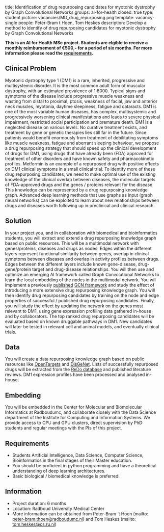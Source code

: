 title: Identification of drug repurposing candidates for myotonic dystrophy by Graph Convolutional Networks
groups: ai-for-health
closed: true
type: student 
picture: vacancies/MD_drug_repurposing.png
template: vacancy-single
people: Peter-Bram t Hoen, Tom Heskes
description: Develop a method to identify of drug repurposing candidates for myotonic dystrophy by Graph Convolutional Networks

**This is an AI for Health MSc project. Students are
elgible to receive a monthly reimbursement of €500,- for
a period of six months. For more information please read the
[requirements](https://www.ai-for-health.nl/requirements/).** 

## Clinical Problem 
Myotonic dystrophy type 1 (DM1) is a rare, inherited, progressive and multisystemic disorder. It is the most common adult form of muscular dystrophy, with an estimated prevalence of 1:8000. Typical signs and symptoms of the disease include progressive muscle weakness and wasting from distal to proximal, ptosis, weakness of facial, jaw and anterior neck muscles, myotonia, daytime sleepiness, fatigue and cataracts. DM1 is one of the most variable human diseases, has complex, multisystemic and progressively worsening clinical manifestations and leads to severe physical impairment, restricted social participation and premature death. DM1 is a neglected disease on various levels. No curative treatment exists, and treatment by gene or genetic therapies lies still far in the future. Since patients would benefit enormously from treatment of debilitating symptoms like muscle weakness, fatigue and aberrant sleeping behaviour, we propose a drug repurposing strategy that should speed up the clinical development of drugs for DM1, using drugs that have already been (FDA) approved for treatment of other disorders and have known safety and pharmacokinetic profiles. Metformin is an example of a repurposed drug with positive effects on DM1 clinical symptoms in a small clinical trial. To identify more of these drug repurposing candidates, we need to make optimal use of the existing knowledge of the clinical overlap between diseases, the molecular targets of FDA-approved drugs and the genes / proteins relevant for the disease. This knowledge can be represented by a drug repurposing knowledge graph. Advanced deep learning methods that use graphs as input (graph neural networks) can be exploited to learn about new relationships between drugs and diseases worth following up in preclinical and clinical research.

## Solution 
In your project you, and in collaboration with biomedical and bioinformatics students, you will extract and extend a drug repurposing knowledge graph based on public resources. This will be a multimodal network with genes/proteins, diseases and drugs as nodes. Edges within the different layers represent functional similarity between genes, overlap in clinical symptoms between diseases and overlap in activity profiles between drugs. Edges between the different layers include known gene-disease, drug-gene/protein target and drug-disease relationships. You will then use and optimize an emerging AI framework called Graph Convolutional Networks to learn the local embedding of the nodes in the multimodal network. You will implement a previously [published](https://arxiv.org/abs/2007.10261) [GCN framework](https://github.com/gnn4dr/DRKG/) and study the effect of introducing a more extensive drug repurposing knowledge graph. You will then identify drug repurposing candidates by training on the node and edge properties of successful / published drug repurposing candidates. Finally, you will study the effect by updating the network on the genes most relevant to DM1, using gene expression profiling data gathered in-house and by collaborators. The top ranked drug repurposing candidates will be evaluated based on known druggable pathways in DM1. New candidates will later be tested in relevant cell and animal models, and eventually clinical trials.

## Data 
You will create a data repurposing knowledge graph based on public resources like [OpenTargets](https://www.opentargets.org) and [DisGeNet](https://www.disgenet.org). Lists of successfully repurposed drugs will be extracted from the [ReDo database](https://www.anticancerfund.org/en/redo-db) and published literature reviews. DM1 expression profiles have been processed and analysed in-house. 

## Embedding 
You will be embedded in the Center for Molecular and Biomolecular Informatics at Radboudumc, and collaborate closely with the Data Science department of the Institute for Computing and Information Systems. We provide access to CPU and GPU clusters, direct supervision by PhD students and regular meetings with the PIs of this project. 

## Requirements 
- Students Artificial Intelligence, Data Science, Computer Science, Bioinformatics in the final stages of their Master education. 
- You should be proficient in python programming and have a theoretical understanding of deep learning architectures. 
- Basic biological / biomedical knowledge is preferred.

## Information 
- Project duration: 6 months 
- Location: Radboud University Medical Center 
- More information can be obtained from Peter-Bram ‘t Hoen (mailto: peter-bram.thoen@radboudumc.nl) and Tom Heskes (mailto: tom.heskes@cs.ru.nl) 
